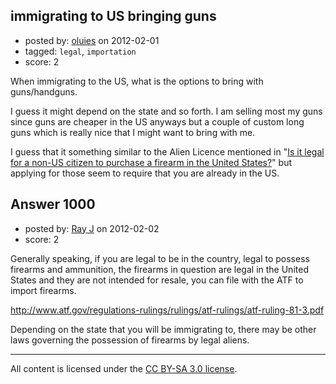## immigrating to US bringing guns

- posted by: [oluies](https://stackexchange.com/users/-1/62-oluies) on 2012-02-01
- tagged: `legal`, `importation`
- score: 2

When immigrating to the US, what is the options to bring with guns/handguns. 

I guess it might depend on the state and so forth. I am selling most my guns since guns are cheaper in the US anyways but a couple of custom long guns which is really nice that I might want to bring with me. 

I guess that it something similar to the Alien Licence mentioned in "[Is it legal for a non-US citizen to purchase a firearm in the United States?][1]" but applying for those seem to require that you are already in the US. 


  [1]: http://firearms.stackexchange.com/questions/35/is-it-legal-for-a-non-us-citizen-to-purchase-a-firearm-in-the-united-states


## Answer 1000

- posted by: [Ray J](https://stackexchange.com/users/-1/166-ray-j) on 2012-02-02
- score: 2

Generally speaking, if you are legal to be in the country, legal to possess firearms and ammunition, the firearms in question are legal in the United States and they are not intended for resale, you can file with the ATF to import firearms.

http://www.atf.gov/regulations-rulings/rulings/atf-rulings/atf-ruling-81-3.pdf

Depending on the state that you will be immigrating to, there may be other laws governing the possession of firearms by legal aliens. 



---

All content is licensed under the [CC BY-SA 3.0 license](https://creativecommons.org/licenses/by-sa/3.0/).
